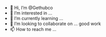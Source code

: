 - 👋 Hi, I’m @Gethubco
- 👀 I’m interested in ...
- 🌱 I’m currently learning ...
- 💞️ I’m looking to collaborate on ... good work 
- 📫 How to reach me ...

<!---
Gethubco/Gethubco is a ✨ special ✨ repository because its `README.md` (this file) appears on your GitHub profile.
You can click the Preview link to take a look at your changes.
--->
